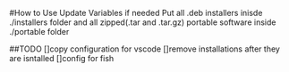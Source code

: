 #How to Use
Update Variables if needed
Put all .deb installers inisde ./installers folder and all zipped(.tar and .tar.gz) portable software inside ./portable folder

##TODO
[]copy configuration for vscode
[]remove installations after they are isntalled
[]config for fish
